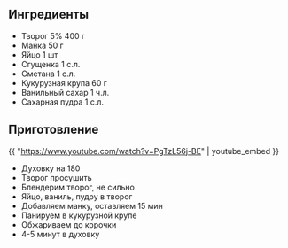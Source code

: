 ## Ингредиенты

- Творог 5% 400 г
- Манка 50 г
- Яйцо 1 шт
- Сгущенка 1 с.л.
- Сметана 1 с.л.
- Кукурузная крупа 60 г
- Ванильный сахар 1 ч.л.
- Сахарная пудра 1 с.л.

## Приготовление

{{ "https://www.youtube.com/watch?v=PgTzL56j-BE" | youtube_embed }}

- Духовку на 180
- Творог просушить
- Блендерим творог, не сильно
- Яйцо, ваниль, пудру в творог
- Добавляем манку, оставляем 15 мин
- Панируем в кукурузной крупе
- Обжариваем до корочки
- 4-5 минут в духовку